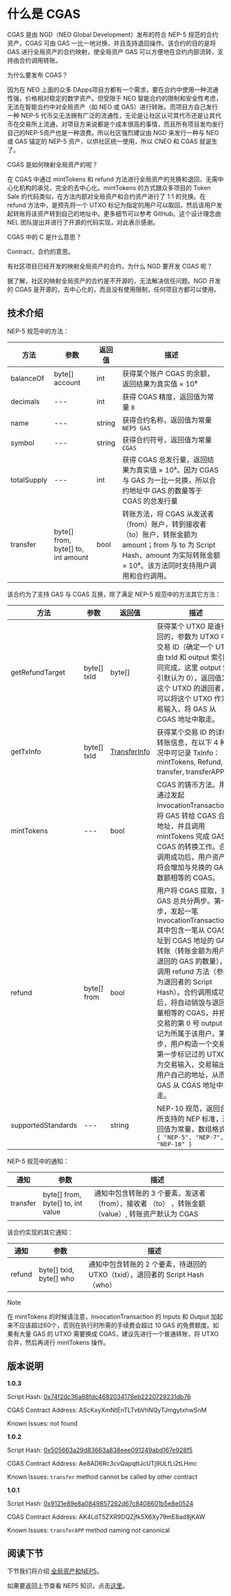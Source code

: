 # 什么是 CGAS

CGAS 是由 NGD（NEO Global Development）发布的符合 NEP-5 规范的合约资产，CGAS 可由 GAS 一比一地对换，并且支持退回操作。该合约的目的是将 GAS 进行全局资产的合约映射，使全局资产 GAS 可以方便地在合约内部流转，支持由合约调用转账。

为什么要发布 CGAS？ 

因为在 NEO 上面的众多 DApps项目方都有一个需求，要在合约中使用一种流通性强，价格相对稳定的数字资产。但受限于 NEO 智能合约的限制和安全性考虑，无法在智能合约中对全局资产（如 NEO 或 GAS）进行转账。而项目方自己发行一种 NEP-5 代币又无法拥有广泛的流通性，无论是让社区认可其代币还是让其代币在交易所上流通，对项目方来说都是个成本很高的事情，而且所有项目发均发行自己的NEP-5资产也是一种浪费。所以社区强烈建议由 NGD 来发行一种与 NEO 或 GAS 锚定的 NEP-5 资产，以供社区统一使用，所以 CNEO 和 CGAS 就诞生了。

CGAS 是如何映射全局资产的呢？

在 CGAS 中通过 mintTokens 和 refund 方法进行全局资产的兑换和退回，无需中心化机构的承兑，完全的去中心化。mintTokens 的方式跟众多项目的 Token Sale 的代码类似，在方法内部对全局资产和合约资产进行了 1:1 的兑换。在 refund 方法中，是预先将一个 UTXO 标记为指定的用户可以取回，然后该用户发起转账将该资产转到自己的地址中。更多细节可以参考 GitHub。这个设计理念由 NEL 团队提出并进行了开源的代码实现，对此表示感谢。

CGAS 中的 C 是什么意思？

Contract，合约的意思。

有社区项目已经开发的映射全局资产的合约，为什么 NGD 要开发 CGAS 呢？

据了解，社区的映射全局资产的合约是不开源的，无法解决信任问题。NGD 开发的 CGAS 是开源的，去中心化的，而且没有使用限制，任何项目方都可以使用。

## 技术介绍

NEP-5 规范中的方法：

| 方法        | 参数                               | 返回值 | 描述                                                         |
| ----------- | ---------------------------------- | ------ | ------------------------------------------------------------ |
| balanceOf   | byte[] account                     | int    | 获得某个账户 CGAS 的余额，返回结果为真实值 × 10⁸             |
| decimals    | ---                                | int    | 获得 CGAS 精度，返回值为常量 `8`                             |
| name        | ---                                | string | 获得合约名称，返回值为常量 `NEP5 GAS`                        |
| symbol      | ---                                | string | 获得合约符号，返回值为常量 `CGAS`                            |
| totalSupply | ---                                | int    | 获得 CGAS 总发行量，返回结果为真实值 × 10⁸。因为 CGAS 与 GAS 为一比一兑换，所以合约地址中 GAS 的数量等于 CGAS 的总发行量 |
| transfer    | byte[] from, byte[] to, int amount | bool   | 转账方法，将 CGAS 从发送者（from）账户，转到接收者（to）账户，转账金额为 amount；from 与 to 为 Script Hash，amount 为实际转账金额 × 10⁸。该方法同时支持用户调用和合约调用。 |

该合约为了支持 GAS 与 CGAS 互换，除了满足 NEP-5 规范中的方法其它方法：

| 方法               | 参数        | 返回值                                      | 描述                                                         |
| ------------------ | ----------- | ------------------------------------------- | ------------------------------------------------------------ |
| getRefundTarget    | byte[] txId | byte[]                                      | 获得某个 UTXO 是谁待退回的，参数为 UTXO 中的交易 ID（确定一个 UTXO 由 txId 和 output 索引共同完成，这里 output 索引默认为 0），返回值为这个 UTXO 的退回者，他可以将这个 UTXO 作为交易输入，将 GAS 从 CGAS 地址中取走。 |
| getTxInfo          | byte[] txId | [TransferInfo](NeoContract/TransferInfo.cs) | 获得某个交易 ID 的详细转账信息，在以下 4 种情况中可记录 TxInfo：mintTokens, Refund, transfer, transferAPP。 |
| mintTokens         | ---         | bool                                        | CGAS 的铸币方法。用户通过发起 InvocationTransaction，将 GAS 转给 CGAS 合约地址，并且调用 mintTokens 完成 GAS 到 CGAS 的转换工作。合约调用成功后，用户资产中将会增加与兑换的 GAS 数额相等的 CGAS。 |
| refund             | byte[] from | bool                                        | 用户将 CGAS 提取，变成 GAS 总共分两步。第一步，发起一笔 InvocationTransaction 其中包含一笔从 CGAS 地址到 CGAS 地址的 GAS 转账（转账金额为用户想退回的 GAS 的数量），并调用 refund 方法（参数为退回者的 Script Hash）。合约调用成功后，将自动销毁与退回数量相等的 CGAS，并把该交易的第 0 号 output 标记为所属于该用户。第二步，用户构造一个交易将第一步标记过的 UTXO 作为交易输入，交易输出为用户自己的地址，从而将 GAS 从 CGAS 地址中取走。 |
| supportedStandards | ---         | string                                      | NEP-10 规范，返回合约所支持的 NEP 标准，返回值为常量，数组格式：`{ "NEP-5", "NEP-7", "NEP-10" }` |

NEP-5 规范中的通知：

| 通知     | 参数                              | 描述                                                         |
| -------- | --------------------------------- | ------------------------------------------------------------ |
| transfer | byte[] from, byte[] to, int value | 通知中包含转账的 3 个要素，发送者 （from），接收者 （to） ，转账金额 （value）, 转账资产默认为 CGAS |

该合约实现的其它通知：

| 通知   | 参数                    | 描述                                                         |
| ------ | ----------------------- | ------------------------------------------------------------ |
| refund | byte[] txid, byte[] who | 通知中包含转账的 2 个要素，待退回的 UTXO（txid），退回者的 Script Hash（who） |

<a name="note-zh"></a>

> [!Note]
>
> 在 mintTokens 的时候请注意，InvocationTransaction 的 Inputs 和 Output 加起来不应该超过60个，否则在执行时所需的手续费会超过 10 GAS 的免费额度。如果有大量 GAS 的 UTXO 需要换成 CGAS，建议先进行一个普通转账，将 UTXO 合并，然后再进行 mintTokens 操作。

## 版本说明

**1.0.3**

Script Hash: [0x74f2dc36a68fdc4682034178eb2220729231db76](https://neotracker.io/contract/74f2dc36a68fdc4682034178eb2220729231db76)

CGAS Contract Address: AScKxyXmNtEnTLTvbVhNQyTJmgytxhwSnM

Known Issues: not found

**1.0.2**

Script Hash: [0x505663a29d83663a838eee091249abd167e928f5](https://neotracker.io/contract/505663a29d83663a838eee091249abd167e928f5)

CGAS Contract Address: Ae8AD6Rc3cvQapqttJcUTj9ULfLi2tLHmc

Known Issues: `transfer` method cannot be called by other contract

**1.0.1**

Script Hash: [0x9121e89e8a0849857262d67c8408601b5e8e0524](https://neotracker.io/contract/9121e89e8a0849857262d67c8408601b5e8e0524)

CGAS Contract Address: AK4LdT5ZXR9DQZjfk5X6Xy79mE8ad8jKAW

Known Issues: `transferAPP` method naming not canonical

## 阅读下节

下节我们将介绍 [全局资产和NEP5](2_global_asset_and_nep5.md)。

如果要返回上节查看 NEP5 知识，点击[这里](../What_is_nep5.md)。